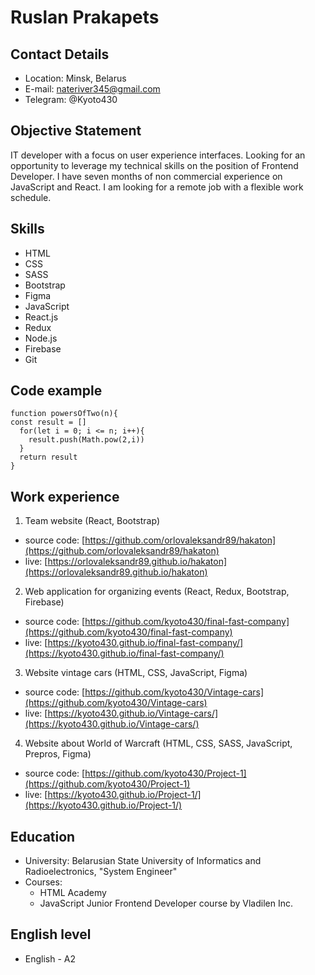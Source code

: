 # Ruslan Prakapets

## Contact Details

* Location: Minsk, Belarus
* E-mail: nateriver345@gmail.com
* Telegram: @Kyoto430

## Objective Statement

IT developer with a focus on user experience interfaces. Looking for an opportunity to leverage my technical skills on the position of Frontend Developer. I have seven months of non commercial experience on JavaScript and React. I am looking for a remote job with a flexible work schedule.

## Skills

* HTML
* CSS
* SASS
* Bootstrap
* Figma
* JavaScript
* React.js
* Redux
* Node.js
* Firebase
* Git 

## Code example

```
function powersOfTwo(n){
const result = []
  for(let i = 0; i <= n; i++){
    result.push(Math.pow(2,i))
  }
  return result
}
```

## Work experience

1. Team website (React, Bootstrap)
* source code: [https://github.com/orlovaleksandr89/hakaton](https://github.com/orlovaleksandr89/hakaton)
* live: [https://orlovaleksandr89.github.io/hakaton](https://orlovaleksandr89.github.io/hakaton)
2. Web application for organizing events (React, Redux, Bootstrap, Firebase)
* source code: [https://github.com/kyoto430/final-fast-company](https://github.com/kyoto430/final-fast-company)
* live: [https://kyoto430.github.io/final-fast-company/](https://kyoto430.github.io/final-fast-company/)
3. Website vintage cars (HTML, CSS, JavaScript, Figma)
* source code: [https://github.com/kyoto430/Vintage-cars](https://github.com/kyoto430/Vintage-cars)
* live: [https://kyoto430.github.io/Vintage-cars/](https://kyoto430.github.io/Vintage-cars/)
4. Website about World of Warcraft (HTML, CSS, SASS, JavaScript, Prepros, Figma)
* source code: [https://github.com/kyoto430/Project-1](https://github.com/kyoto430/Project-1)
* live: [https://kyoto430.github.io/Project-1/](https://kyoto430.github.io/Project-1/)

## Education

* University: Belarusian State University of Informatics and Radioelectronics, "System Engineer"
* Courses:
    + HTML Academy
    + JavaScript Junior Frontend Developer course by Vladilen Inc.

## English level

* English - A2
